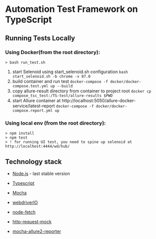 # Automation Test Framework on TypeScript

## Running Tests Locally
### Using Docker(from the root directory):
```
> bash run_test.sh
```
1) start Selenoid using start_selenoid.sh configuration
`bash start_selenoid.sh -b chrome -v 87.0`
2) build container and run test 
`docker-compose -f docker/docker-compose.test.yml up --build`
3) copy allure-result directory from container to project root
`docker cp compose_tsc_test:/TS-test/allure-results $PWD`
4) start Allure container at http://localhost:5050/allure-docker-service/latest-report
`docker-compose -f docker/docker-compose.report.yml up`

### Using local env (from the root directory):
```
> npm install
> npm test
> ! for running UI test, you need to spine up selenoid at http://localhost:4444/wd/hub/
```
## Technology stack

* [Node.js](https://nodejs.org/en/) - last stable version
* [Typescript](https://www.typescriptlang.org/download)

* [Mocha](https://mochajs.org/)
* [webdriverIO](https://webdriver.io/docs/typescript/)
* [node-fetch](https://www.npmjs.com/package/node-fetch)
* [http-request-mock](https://www.npmjs.com/package/http-request-mock)
* [mocha-allure2-reporter](https://github.com/sskorol/mocha-allure2-reporter)